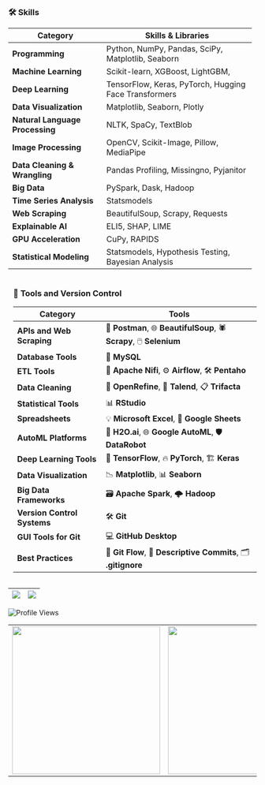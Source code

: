 <div style="display: flex; flex-wrap: wrap; justify-content: space-between;">

<div style="flex: 1; padding-right: 10px;">

### 🛠️ **Skills**

| **Category**              | **Skills & Libraries**                                                                                  |
|---------------------------|-------------------------------------------------------------------------------------------------------|
| **Programming**           | Python, NumPy, Pandas, SciPy, Matplotlib, Seaborn                                                    |
| **Machine Learning**       | Scikit-learn, XGBoost, LightGBM,                                                 |
| **Deep Learning**          | TensorFlow, Keras, PyTorch, Hugging Face Transformers                                               |
| **Data Visualization**     | Matplotlib, Seaborn, Plotly                                                           |
| **Natural Language Processing** | NLTK, SpaCy, TextBlob                                                    |
| **Image Processing**       | OpenCV, Scikit-Image, Pillow, MediaPipe                                                            |
| **Data Cleaning & Wrangling** | Pandas Profiling, Missingno, Pyjanitor                                                          |
| **Big Data**               | PySpark, Dask, Hadoop                                                                      |
| **Time Series Analysis**   | Statsmodels                                                                    |                                                                              |
| **Web Scraping**           | BeautifulSoup, Scrapy, Requests                                                                    |
| **Explainable AI**         | ELI5, SHAP, LIME                                                                                   |
| **GPU Acceleration**       | CuPy, RAPIDS                                                                                       |
| **Statistical Modeling**   | Statsmodels, Hypothesis Testing, Bayesian Analysis                                                 |

</div>

<div style="flex: 1; padding-left: 10px;">

### 🔧 **Tools and Version Control**

| **Category**               | **Tools**                                                                 |
|----------------------------|---------------------------------------------------------------------------|
| **APIs and Web Scraping**   | 🚀 **Postman**, 🌐 **BeautifulSoup**, 🕷️ **Scrapy**, 🖱️ **Selenium**       |
| **Database Tools**          | 💾 **MySQL**                           |
| **ETL Tools**               | 🔗 **Apache Nifi**, ⚙️ **Airflow**, 🛠️ **Pentaho**                        |
| **Data Cleaning**           | 🧹 **OpenRefine**, 🔄 **Talend**, 📋 **Trifacta**                         |
| **Statistical Tools**       | 📊 **RStudio**                                |
| **Spreadsheets**            | 💡 **Microsoft Excel**, 🧮 **Google Sheets**                              |
| **AutoML Platforms**        | 🤖 **H2O.ai**, 🌐 **Google AutoML**, 🛡️ **DataRobot**                     |
| **Deep Learning Tools**     | 🧠 **TensorFlow**, 🔥 **PyTorch**, 🏗️ **Keras**                          |
| **Data Visualization**      | 📉 **Matplotlib**, 📊 **Seaborn**                        |
| **Big Data Frameworks**     | 🗃️ **Apache Spark**, 🌩️ **Hadoop**                       |
| **Version Control Systems** | 🛠️ **Git**                     |
| **GUI Tools for Git**       | 💻 **GitHub Desktop**               |
| **Best Practices**          | 🌱 **Git Flow**, 📜 **Descriptive Commits**, 🗂️ **.gitignore**            |

</div>
</div>

| ![](http://github-profile-summary-cards.vercel.app/api/cards/profile-details?username=rubydamodar&theme=chartreuse_dark) | ![](http://github-profile-summary-cards.vercel.app/api/cards/productive-time?username=rubydamodar&theme=chartreuse_dark&utcOffset=8) |
|---|---|


![Profile Views](https://profile-counter.glitch.me/rubydamodar/count.svg)

<div align="center">
  <table>
    <tr>
      <td><img src="https://github-readme-stats.vercel.app/api?username=rubydamodar&theme=vue-dark&show_icons=true&hide_border=true&count_private=true" width="300px"/></td>
      <td><img src="https://github-readme-streak-stats.herokuapp.com/?user=rubydamodar&theme=vue-dark&hide_border=true" width="300px"/></td>
      <td><img src="https://github-readme-stats.vercel.app/api/top-langs/?username=rubydamodar&theme=vue-dark&show_icons=true&hide_border=true&layout=compact" width="300px"/></td>
    </tr>
  </table>
</div>


